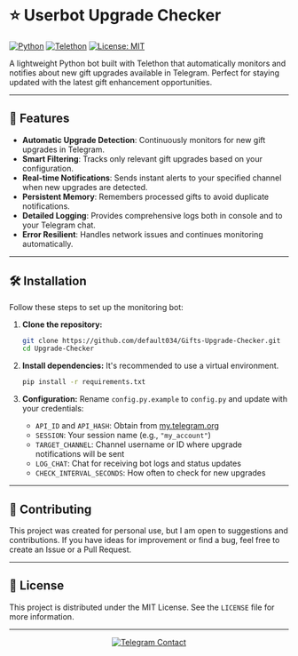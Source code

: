 # ⭐ Userbot Upgrade Checker

[![Python](https://img.shields.io/badge/Python-3.8+-blue?logo=python&logoColor=white)](https://www.python.org/)
[![Telethon](https://img.shields.io/badge/Telethon-1.28+-blue?logo=telegram)](https://docs.telethon.dev/)
[![License: MIT](https://img.shields.io/badge/License-MIT-yellow.svg)](https://opensource.org/licenses/MIT)

A lightweight Python bot built with Telethon that automatically monitors and notifies about new gift upgrades available in Telegram. Perfect for staying updated with the latest gift enhancement opportunities.

---

## 🚀 Features

*   **Automatic Upgrade Detection**: Continuously monitors for new gift upgrades in Telegram.
*   **Smart Filtering**: Tracks only relevant gift upgrades based on your configuration.
*   **Real-time Notifications**: Sends instant alerts to your specified channel when new upgrades are detected.
*   **Persistent Memory**: Remembers processed gifts to avoid duplicate notifications.
*   **Detailed Logging**: Provides comprehensive logs both in console and to your Telegram chat.
*   **Error Resilient**: Handles network issues and continues monitoring automatically.

---

## 🛠️ Installation

Follow these steps to set up the monitoring bot:

1.  **Clone the repository:**
    ```sh
    git clone https://github.com/default034/Gifts-Upgrade-Checker.git
    cd Upgrade-Checker
    ```

2.  **Install dependencies:**
    It's recommended to use a virtual environment.
    ```sh
    pip install -r requirements.txt
    ```

3.  **Configuration:**
    Rename `config.py.example` to `config.py` and update with your credentials:
    *   `API_ID` and `API_HASH`: Obtain from [my.telegram.org](https://my.telegram.org/)
    *   `SESSION`: Your session name (e.g., `"my_account"`)
    *   `TARGET_CHANNEL`: Channel username or ID where upgrade notifications will be sent
    *   `LOG_CHAT`: Chat for receiving bot logs and status updates
    *   `CHECK_INTERVAL_SECONDS`: How often to check for new upgrades

---
## 🤝 Contributing

This project was created for personal use, but I am open to suggestions and contributions. If you have ideas for improvement or find a bug, feel free to create an Issue or a Pull Request.

---

## 📜 License

This project is distributed under the MIT License. See the `LICENSE` file for more information.

---
<p align="center">
  <a href="https://t.me/mlnwstudio">
    <img src="https://img.shields.io/badge/Telegram-Contact_Me-28A8EA?style=for-the-badge&logo=telegram&logoColor=white" alt="Telegram Contact"/>
  </a>
</p>
